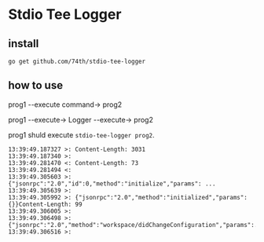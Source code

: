 # Stdio Tee Logger

## install

```
go get github.com/74th/stdio-tee-logger
```

## how to use

prog1 --execute command-> prog2

prog1 --execute-> Logger --execute-> prog2

prog1 shuld execute `stdio-tee-logger prog2`.

```
13:39:49.187327 >: Content-Length: 3031
13:39:49.187340 >:
13:39:49.281470 <: Content-Length: 73
13:39:49.281494 <:
13:39:49.305603 >: {"jsonrpc":"2.0","id":0,"method":"initialize","params": ...
13:39:49.305639 >:
13:39:49.305992 >: {"jsonrpc":"2.0","method":"initialized","params":{}}Content-Length: 99
13:39:49.306005 >:
13:39:49.306498 >: {"jsonrpc":"2.0","method":"workspace/didChangeConfiguration","params":...
13:39:49.306516 >:
```
